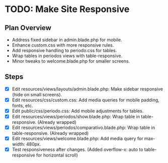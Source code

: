 # TODO: Make Site Responsive

## Plan Overview
- Address fixed sidebar in admin.blade.php for mobile.
- Enhance custom.css with more responsive rules.
- Add responsive handling to periodo.css for tables.
- Wrap tables in periodos views with table-responsive.
- Minor tweaks to welcome.blade.php for smaller screens.

## Steps
- [x] Edit resources/views/layouts/admin.blade.php: Make sidebar responsive (hide on small screens).
- [x] Edit resources/css/custom.css: Add media queries for mobile padding, fonts, etc.
- [x] Edit public/css/periodo.css: Add mobile adjustments for tables.
- [x] Edit resources/views/periodos/show.blade.php: Wrap table in table-responsive. (Already wrapped)
- [x] Edit resources/views/periodos/comparativo.blade.php: Wrap table in table-responsive. (Already wrapped)
- [x] Edit resources/views/welcome.blade.php: Add media query for max-width: 480px.
- [x] Test responsiveness after changes. (Added overflow-x: auto to table-responsive for horizontal scroll)
